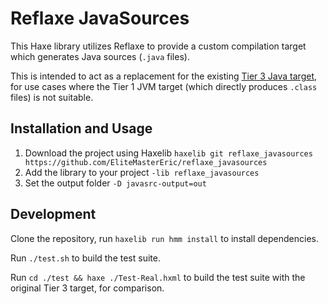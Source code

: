 # Reflaxe JavaSources

This Haxe library utilizes Reflaxe to provide a custom compilation target which generates Java sources (`.java` files).

This is intended to act as a replacement for the existing [Tier 3 Java target](https://haxe.org/documentation/introduction/compiler-targets.html), for use cases where the Tier 1 JVM target (which directly produces `.class` files) is not suitable.

## Installation and Usage

1. Download the project using Haxelib `haxelib git reflaxe_javasources https://github.com/EliteMasterEric/reflaxe_javasources`
2. Add the library to your project `-lib reflaxe_javasources`
3. Set the output folder `-D javasrc-output=out`

## Development

Clone the repository, run `haxelib run hmm install` to install dependencies.

Run `./test.sh` to build the test suite.

Run `cd ./test && haxe ./Test-Real.hxml` to build the test suite with the original Tier 3 target, for comparison.
